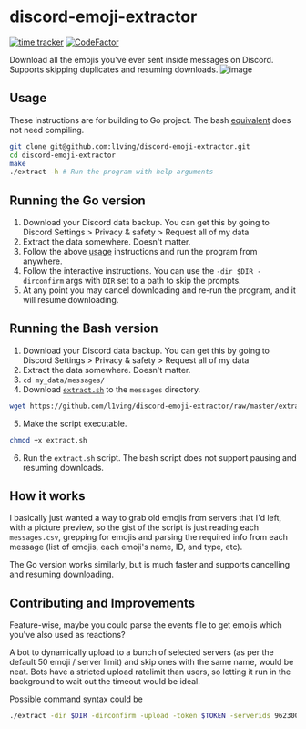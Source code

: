 # discord-emoji-extractor

[![time tracker](https://wakatime.com/badge/github/l1ving/discord-emoji-extractor.svg)](https://wakatime.com/badge/github/l1ving/discord-emoji-extractor)
[![CodeFactor](https://img.shields.io/codefactor/grade/github/l1ving/discord-emoji-extractor?logo=codefactor&logoColor=white)](https://www.codefactor.io/repository/github/l1ving/discord-emoji-extractor)

Download all the emojis you've ever sent inside messages on Discord. Supports skipping duplicates and resuming downloads.
![image](https://user-images.githubusercontent.com/17222512/133897865-45e69ee8-5214-43cf-87d8-01f96e43baac.png)

## Usage

These instructions are for building to Go project. 
The bash [equivalent](https://github.com/l1ving/discord-emoji-extractor/blob/master/extract.sh) does not need compiling.

```bash
git clone git@github.com:l1ving/discord-emoji-extractor.git
cd discord-emoji-extractor
make
./extract -h # Run the program with help arguments
```

## Running the Go version

1. Download your Discord data backup. You can get this by going to Discord Settings > Privacy & safety > Request all of my data
2. Extract the data somewhere. Doesn't matter.
3. Follow the above [usage](#Usage) instructions and run the program from anywhere.
4. Follow the interactive instructions. You can use the `-dir $DIR -dirconfirm` args with `DIR` set to a path to skip the prompts.
5. At any point you may cancel downloading and re-run the program, and it will resume downloading.

## Running the Bash version

1. Download your Discord data backup. You can get this by going to Discord Settings > Privacy & safety > Request all of my data
2. Extract the data somewhere. Doesn't matter.
3. `cd my_data/messages/`
4. Download [`extract.sh`](https://github.com/l1ving/discord-emoji-extractor/blob/master/extract.sh) to the `messages` directory.
```bash
wget https://github.com/l1ving/discord-emoji-extractor/raw/master/extract.sh
```
5. Make the script executable.
```bash
chmod +x extract.sh
```
6. Run the `extract.sh` script. The bash script does not support pausing and resuming downloads.

## How it works

I basically just wanted a way to grab old emojis from servers that I'd left, with a picture preview, so the gist of the
script is just reading each `messages.csv`, grepping for emojis and parsing the required info from each message 
(list of emojis, each emoji's name, ID, and type, etc).

The Go version works similarly, but is much faster and supports cancelling and resuming downloading.

## Contributing and Improvements

Feature-wise, maybe you could parse the events file to get emojis which you've also used as reactions?

A bot to dynamically upload to a bunch of selected servers (as per the default 50 emoji / server limit) and skip ones with the same name, would be neat. Bots have a stricted upload ratelimit than users, so letting it run in the background to wait out the timeout would be ideal.

Possible command syntax could be
```bash
./extract -dir $DIR -dirconfirm -upload -token $TOKEN -serverids 96230004047740928,785362280601616406,343525052332900352
```
